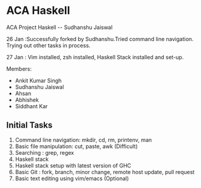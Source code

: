 # ACA Haskell
ACA Project Haskell -- Sudhanshu Jaiswal

26 Jan :Successfully forked by Sudhanshu.Tried command line navigation. Trying out other tasks in process.


27 Jan : Vim installed, zsh installed, Haskell Stack installed and set-up.

Members:

* Ankit Kumar Singh
* Sudhanshu Jaiswal
* Ahsan 
* Abhishek
* Siddhant Kar

## Initial Tasks
1. Command line navigation: mkdir, cd, rm, printenv, man
2. Basic file manipulation: cut, paste, awk (Difficult)
3. Searching : grep, regex
4. Haskell stack
5. Haskell stack setup with latest version of GHC
6. Basic Git : fork, branch, minor change, remote host update, pull request
7. Basic text editing using vim/emacs (Optional)


